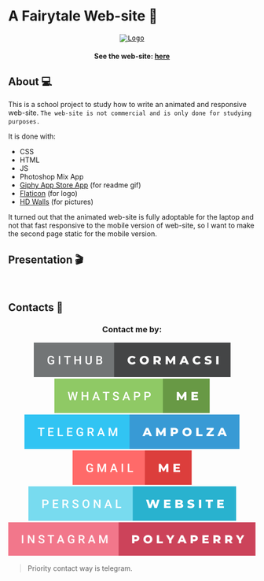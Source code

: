 <a name="readme-top"></a>

# A Fairytale Web-site :european_castle:
<div align="center">
  <a href="https://cormacsi.github.io/a.fairytale/">
   <kbd>
    <img src="img/pic_1.png" width="800px" alt="Logo">
   </kbd>
  </a>
</div>

<h4 align="center">See the web-site: <a href="https://cormacsi.github.io/a.fairytale/">here</a></h4>

## About :computer:
This is a school project to study how to write an animated and responsive web-site.
`The web-site is not commercial and is only done for studying purposes.`

It is done with:
* CSS
* HTML
* JS
* Photoshop Mix App
* <a href="https://apps.apple.com/us/app/giphy-capture-the-gif-maker/id668208984?mt=12">Giphy App Store App</a> (for readme gif)
* <a href="https://www.flaticon.com">Flaticon</a> (for logo)
* <a href="https://hdqwalls.com">HD Walls</a> (for pictures)

It turned out that the animated web-site is fully adoptable for the laptop and not that fast responsive to the mobile version of web-site,
so I want to make the second page static for the mobile version.

## Presentation :clapper:
<div align="center">
  <a href="https://cormacsi.github.io">
    <img src="img/n_1.gif" alt="" width="800">
  </a>
</div>

## Contacts :hibiscus:
  <h3 align="center">Contact me by:</h3>
<div align="center">
  <a href="https://github.com/cormacsi/">
    <img src="img/github-cormacsi.svg" alt="GitHub">
  </a>
  <a href="https://web.whatsapp.com">
    <img src="img/whatsapp-me.svg" alt="WhatsApp">
  </a>
   <a href="https://t.me/ampolza">
    <img src="img/telegram-ampolza.svg" alt="Telegram">
  </a><br />
  <a href="mailto:name@email.com">
    <img src="img/gmail-me.svg" alt="Gmail">
  </a>
  <a href="http://cormacsi.github.io">
    <img src="img/personal-website.svg" alt="Website">
  </a><br />
  <a href="https://www.instagram.com/polyaperry/">
    <img src="img/instagram-polyaperry.svg" alt="Instagram">
  </a><br />
</div>
 
>Priority contact way is telegram.<br />
